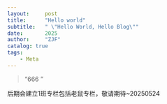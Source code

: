 ```yaml
---
layout:     post
title:      "Hello world"
subtitle:   " \"Hello World, Hello Blog\""
date:       2025
author:     "ZJF"
catalog: true
tags:
    - Meta
---
```


> “666 ”

后期会建立1班专栏包括老鼠专栏，敬请期待~20250524
